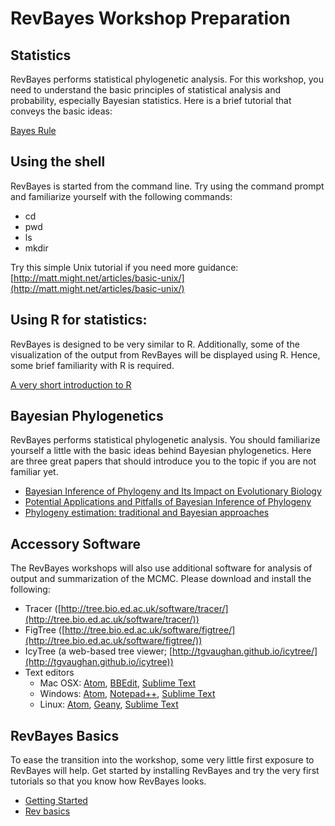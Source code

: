 # RevBayes Workshop Preparation

## Statistics

RevBayes performs statistical phylogenetic analysis. For this workshop, you need to understand the basic principles of statistical analysis and probability, especially Bayesian statistics. Here is a brief tutorial that conveys the basic ideas:

[Bayes Rule](https://arbital.com/p/bayes_rule/?l=1zq)

## Using the shell

RevBayes is started from the command line. Try using the command prompt and familiarize yourself with the following commands:

* cd
* pwd
* ls
* mkdir

Try this simple Unix tutorial if you need more guidance: [http://matt.might.net/articles/basic-unix/](http://matt.might.net/articles/basic-unix/)


## Using R for statistics:

RevBayes is designed to be very similar to R. Additionally, some of the visualization of the output from RevBayes will be displayed using R. Hence, some brief familiarity with R is required.

[A very short introduction to R](https://cran.r-project.org/doc/contrib/Torfs+Brauer-Short-R-Intro.pdf)


## Bayesian Phylogenetics

RevBayes performs statistical phylogenetic analysis. You should familiarize yourself a little with the basic ideas behind Bayesian phylogenetics. Here are three great papers that should introduce you to the topic if you are not familiar yet.

* [Bayesian Inference of Phylogeny and Its Impact on Evolutionary Biology](http://science.sciencemag.org/content/294/5550/2310)
* [Potential Applications and Pitfalls of Bayesian Inference of Phylogeny](https://academic.oup.com/sysbio/article/51/5/673/1678428/Potential-Applications-and-Pitfalls-of-Bayesian)
* [Phylogeny estimation: traditional and Bayesian approaches](http://www.nature.com/nrg/journal/v4/n4/abs/nrg1044.html)

## Accessory Software

The RevBayes workshops will also use additional software for analysis of output and summarization of the MCMC. Please download and install the following:

* Tracer ([http://tree.bio.ed.ac.uk/software/tracer/](http://tree.bio.ed.ac.uk/software/tracer/))
* FigTree ([http://tree.bio.ed.ac.uk/software/figtree/](http://tree.bio.ed.ac.uk/software/figtree/))
* IcyTree (a web-based tree viewer; [http://tgvaughan.github.io/icytree/](http://tgvaughan.github.io/icytree))
* Text editors
	* Mac OSX: [Atom](https://atom.io/), [BBEdit](http://www.barebones.com/products/bbedit/), [Sublime Text](https://www.sublimetext.com/)
	* Windows: [Atom](https://atom.io/), [Notepad++](https://notepad-plus-plus.org/), [Sublime Text](https://www.sublimetext.com/)
	* Linux: [Atom](https://atom.io/), [Geany](https://www.geany.org/), [Sublime Text](https://www.sublimetext.com/)

## RevBayes Basics

To ease the transition into the workshop, some very little first exposure to RevBayes will help. Get started by installing RevBayes and try the very first tutorials so that you know how RevBayes looks.

* [Getting Started](https://github.com/revbayes/revbayes_tutorial/raw/master/tutorial_TeX/RB_Getting_Started/RB_Getting_Started.pdf)
* [Rev basics](https://github.com/revbayes/revbayes_tutorial/raw/master/tutorial_TeX/RB_Basics_Tutorial/RB_Basics_Tutorial.pdf)
